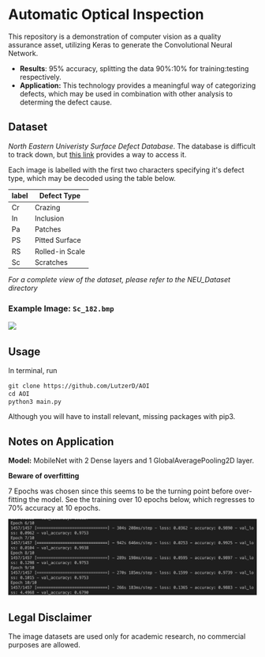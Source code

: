 # Automatic Optical Inspection

This repository is a demonstration of computer vision as a quality assurance asset, utilizing Keras to generate the Convolutional Neural Network.

- **Results**: 95% accuracy, splitting the data 90%:10% for training:testing respectively.
- **Application:** This technology provides a meaningful way of categorizing defects, which may be used in combination with other analysis to determing the defect cause. 

## Dataset

_North Eastern Univeristy Surface Defect Database_. The database is difficult to track down, but [this link](https://github.com/abin24/Surface-Inspection-defect-detection-dataset) provides a way to access it.

Each image is labelled with the first two characters specifying it's defect type, which may be decoded using the table below.

| label | Defect Type |  
| --- | --- |  
| Cr | Crazing |
| In | Inclusion |
| Pa | Patches |
| PS | Pitted Surface |
| RS | Rolled-in Scale |
| Sc | Scratches |

_For a complete view of the dataset, please refer to the NEU_Dataset directory_

### Example Image: `Sc_182.bmp`

![](NEU_Dataset/Sc_182.bmp)









## Usage

In terminal, run  

```
git clone https://github.com/LutzerD/AOI  
cd AOI
python3 main.py 
```  

Although you will have to install relevant, missing packages with pip3.

## Notes on Application

**Model:** MobileNet with 2 Dense layers and 1 GlobalAveragePooling2D layer.


__Beware of overfitting__

7 Epochs was chosen since this seems to be the turning point before over-fitting the model. See the training over 10 epochs below, which regresses to 70% accuracy at 10 epochs.

![](Assets/10_epochs.png)


## Legal Disclaimer

The image datasets are  used only for academic research, no commercial purposes are allowed.

